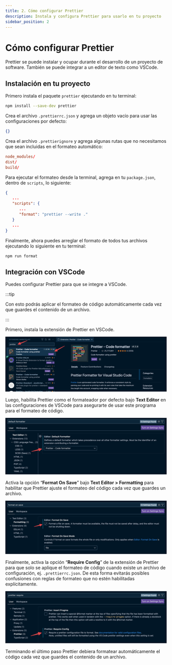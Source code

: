 ```yaml
---
title: 2. Cómo configurar Prettier
description: Instala y configura Prettier para usarlo en tu proyecto
sidebar_position: 2
---
```


# Cómo configurar Prettier

Prettier se puede instalar y ocupar durante el desarrollo de un proyecto de
software. También se puede integrar a un editor de texto como VSCode.

## Instalación en tu proyecto

Primero instala el paquete `prettier` ejecutando en tu terminal:

```bash npm2yarn
npm install --save-dev prettier
```

Crea el archivo `.prettierrc.json` y agrega un objeto vacío para usar las
configuraciones por defecto:

```json title=".prettierrc.json"
{}
```

Crea el archivo `.prettierignore` y agrega algunas rutas que no necesitamos que
sean incluidas en el formateo automático:

```rc title=".prettierignore"
node_modules/
dist/
build/
```

Para ejecutar el formateo desde la terminal, agrega en tu `package.json`, dentro
de `scripts`, lo siguiente:

```json title="package.json"
{
   ...
   "scripts": {
      ...
      "format": "prettier --write ."
   }
   ...
}
```

Finalmente, ahora puedes arreglar el formato de todos tus archivos ejecutando lo
siguiente en tu terminal:

```bash npm2yarn
npm run format
```

## Integración con VSCode

Puedes configurar Prettier para que se integre a VSCode.

:::tip

Con esto podrás aplicar el formateo de código automáticamente cada vez que
guardes el contenido de un archivo.

:::

Primero, instala la extensión de Prettier en VSCode.

![Captura de pantalla de la extensión de Prettier en VSCode](./prettier_extension.png "Busca e instala la extensión Prettier")

Luego, habilita Prettier como el formateador por defecto bajo **Text Editor** en
las configuraciones de VSCode para asegurarte de usar este programa para el
formateo de código.

![Captura de pantalla de formateador por defecto habilitado](./default_formatter.png "Habilita Prettier como formateador")

Activa la opción “**Format On Save**” bajo **Text Editor > Formatting** para
habilitar que Prettier ajuste el formateo del código cada vez que guardes un
archivo.

![Captura de pantalla de la opción Format On Save habilitada](./format_on_save.png "Activa la opción Format On Save")

Finalmente, activa la opción “**Require Config**” de la extensión de Prettier
para que solo se aplique el formateo de código cuando existe un archivo de
configuración, ej. `.prettierrc.json`. De esta forma evitarás posibles
confusiones con reglas de formateo que no estén habilitadas explícitamente.

![Captura de pantalla de opción Require Config activada](./require_config.png "Activa la opción Require Config")

Terminando el último paso Prettier debiera formatear automáticamente el código
cada vez que guardes el contenido de un archivo.
